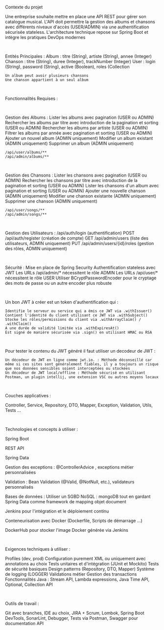 Contexte du projet

Une entreprise souhaite mettre en place une API REST pour gérer son catalogue musical. L'API doit permettre la gestion des albums et chansons avec différents niveaux d'accès (USER/ADMIN) via une authentification sécurisée stateless. L'architecture technique repose sur Spring Boot et intègre les pratiques DevOps modernes

​

Entités Principales :
Album : titre (String), artiste (String), annee (Integer)
Chanson : titre (String), duree (Integer), trackNumber (Integer)
User : login (String), password (String), active (Boolean), roles (Collection

    Un album peut avoir plusieurs chansons
    Une chanson appartient à un seul album

​

Fonctionnalités Requises :

​

Gestion des Albums :
Lister les albums avec pagination (USER ou ADMIN)
Rechercher les albums par titre avec introduction de la pagination et sorting (USER ou ADMIN)
Rechercher les albums par artiste (USER ou ADMIN)
Filtrer les albums par année avec pagination et sorting (USER ou ADMIN)
Ajouter un nouvel album (ADMIN uniquement)
Modifier un album existant (ADMIN uniquement)
Supprimer un album (ADMIN uniquement)

    /api/user/albums/**
    /api/admin/albums/**

​

Gestion des Chansons :
Lister les chansons avec pagination (USER ou ADMIN)
Rechercher les chansons par titre avec introduction de la pagination et sorting (USER ou ADMIN)
Lister les chansons d'un album avec pagination et sorting (USER ou ADMIN)
Ajouter une nouvelle chanson (ADMIN uniquement)
Modifier une chanson existante (ADMIN uniquement)
Supprimer une chanson (ADMIN uniquement)

    /api/user/songs/**
    /api/admin/songs/**

​

Gestion des Utilisateurs :
/api/auth/login (authentification)
POST /api/auth/register (création de compte)
GET /api/admin/users (liste des utilisateurs, ADMIN uniquement)
PUT /api/admin/users/{id}/roles (gestion des rôles, ADMIN uniquement)

​

Sécurité :
Mise en place de Spring Security
Authentification stateless avec JWT
Les URLs /api/admin/* nécessitent le rôle ADMIN
Les URLs /api/user/* nécessitent le rôle USER
Utiliser BCryptPasswordEncoder pour le cryptage des mots de passe ou un autre encoder plus robuste

​

Un bon JWT à créer est un token d'authentification qui :

    Identifie le serveur ou service qui a émis ce JWT via .withIssuer()
    Contient l'identité du client utilisant ce JWT via .withSubject()
    Stocke les rôles/permissions du client via .withArrayClaim() / .withClaim()
    A une durée de validité limitée via .withExpiresAt()
    Est signé de manière sécurisée via .sign() en utilisant HMAC ou RSA

​

Pour tester le contenu du JWT généré il faut utiliser un decodeur de JWT :

    Un décodeur de JWT en ligne comme jwt.io. : Méthode déconseillé car même si ces sites sont généralement fiables, il y a toujours un risque que nos données sensibles soient interceptées ou stockées
    Un décodeur de JWT local/offline : Méthode sécurisé en utilisant Postman, un plugin intellij, une extension VSC ou autres moyens locaux

​

Couches applicatives :

Controller, Service, Repository, DTO, Mapper, Exception, Validation, Utils, Tests ...

​

Technologies et concepts à utiliser :

Spring Boot

REST API

Spring Data

Gestion des exceptions : @ControllerAdvice , exceptions métier personnalisées

Validation : Bean Validation (@Valid, @NotNull, etc.), validateurs personnalisés

Bases de données : Utiliser un SGBD NoSQL : mongoDB tout en gardant Spring Data comme framework de mapping objet document

Jenkins pour l'intégration et le déploiement continu

Conteneurisation avec Docker (Dockerfile, Scripts de démarrage ...)

DockerHub pour stocker l'image Docker générée via Jenkins

​

Exigences techniques à utiliser :

Profiles (dev, prod)
Configuration purement XML ou uniquement avec annotations au choix
Tests unitaires et d'intégration (JUnit et Mockito)
Tests de sécurité basiques
Design patterns (Repository, DTO, Mapper)
Système de logging (LOGGER)
Validations métier
Gestion des transactions
Fonctionnalités Java : Stream API, Lambda expressions, Java Time API, Optional, Collection API

​

Outils de travail :

Git avec branches, IDE au choix, JIRA + Scrum, Lombok, Spring Boot DevTools, SonarLint, Debugger, Tests via Postman, Swagger pour documentation API

​
